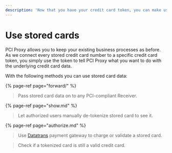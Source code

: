```yaml
---
description: 'Now that you have your credit card token, you can make use of it.'
---
```


# Use stored cards

PCI Proxy allows you to keep your existing business processes as before. As we connect every stored credit card number to a specific credit card token, you simply use the token to tell PCI Proxy what you want to do with the underlying credit card data.

With the following methods you can use stored card data:

{% page-ref page="forward/" %}

> Pass stored card data on to any PCI-compliant Receiver.

{% page-ref page="show.md" %}

> Let authorized users manually de-tokenize stored card to see it.

{% page-ref page="authorize.md" %}

> Use [Datatrans](https://www.datatrans.ch/en) payment gateway to charge or validate a stored card.

> Check if a tokenized card is still a valid credit card.



